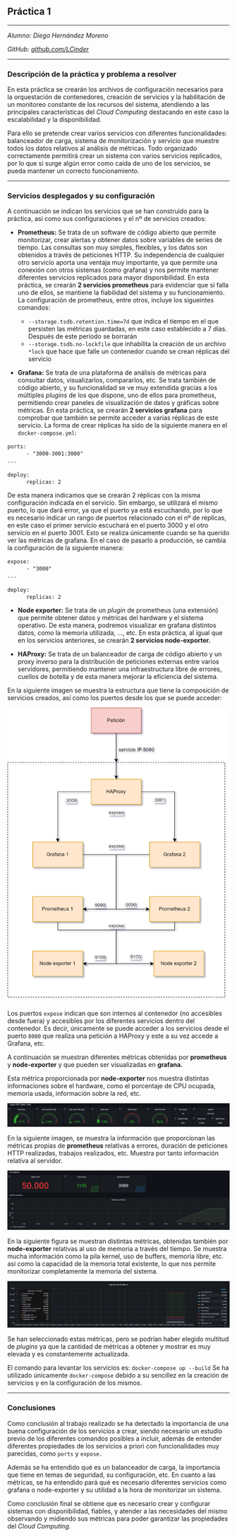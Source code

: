 

## Práctica 1

---

_Alumno: Diego Hernández Moreno_

_GitHub: [github.com/LCinder](https://github.com/LCinder)_

---

### Descripción de la práctica y problema a resolver

En esta práctica se crearán los archivos de configuración necesarios para 
la orquestación de contenedores, creación de servicios y la habilitación de
un monitoreo constante de los recursos del sistema, atendiendo a las principales
características del _Cloud Computing_ destacando en este caso la escalabilidad
y la disponibilidad.

Para ello se pretende crear varios servicios con diferentes funcionalidades: balanceador
de carga, sistema de monitorización y servicio que muestre todos los datos relativos
al análisis de métricas. Todo organizado correctamente permitirá crear un sistema con varios 
servicios replicados, por lo que si surge algún error como caída de uno de los servicios, 
se pueda mantener un correcto funcionamiento.



---

### Servicios desplegados y su configuración

A continuación se indican los servicios que se han construido para la práctica, así
como sus configuraciones y el nº de servicios creados:
- **Prometheus:** Se trata de un software de código abierto que permite monitorizar,
crear alertas y obtener datos sobre variables de series de tiempo. Las consultas son muy simples, 
flexibles, y los datos son obtenidos a través de peticiones HTTP. Su independencia de cualquier
otro servicio aporta una ventaja muy importante, ya que permite una conexión con otros sistemas
  (como grafana) y nos permite mantener diferentes servicios replicados para mayor disponibilidad.
En esta práctica, se crearán **2 servicios prometheus** para evidenciar que si falla uno de ellos,
se mantiene la fiabilidad del sistema y su funcionamiento.
La configuración de prometheus, entre otros, incluye los sigueintes comandos:
  - `--storage.tsdb.retention.time=7d` que indica el tiempo en el que persisten las métricas
guardadas, en este caso establecido a 7 días. Después de este período se borrarán
  - `--storage.tsdb.no-lockfile` que inhabilita la creación de un archivo `*lock` que hace que falle
  un contenedor cuando se crean réplicas del servicio

- **Grafana:**  Se trata de una plataforma de análisis de métricas para consultar datos,
visualizarlos, compararlos, etc. Se trata también de código abierto, y su funcionalidad
 se ve muy extendida gracias a los múltiples _plugins_ de los que dispone, uno de ellos para 
prometheus, permitiendo crear paneles de visualización de datos y gráficas sobre métricas.
En esta práctica, se crearán **2 servicios grafana** para comprobar que también se permite
 acceder a varias réplicas de este servicio.
La forma de crear réplicas ha sido de la siguiente manera en el `docker-compose.yml`:
```
ports:
      - "3000-3001:3000"
...

deploy:
      replicas: 2
 ```

De esta manera indicamos que se crearán 2 réplicas con la misma configuración indicada en el servicio. 
Sin embargo, se utilizará el mismo puerto, lo que dará error, ya que el puerto ya está escuchando,
por lo que es necesario indicar un rango de puertos relacionado con el nº de réplicas, en este caso el primer
servicio escuchará en el puerto 3000 y el otro servicio en el puerto 3001. Esto se realiza únicamente
cuando se ha querido ver las métricas de grafana. En el caso de pasarlo a producción, se cambia la configuración
de la siguiente manera:
```
expose:
      - "3000"
...

deploy:
      replicas: 2
```

- **Node exporter:** Se trata de un _plugin_ de prometheus (una extensión) que permite obtener 
 datos y métricas del hardware y el sistema operativo. De esta manera, podremos visualizar en 
grafana distintos datos, como la memoria utilizada, ..., etc.
En esta práctica, al igual que en los servicios anteriores, se crearán **2 servicios node-exporter.**

- **HAProxy:** Se trata de un balanceador de carga de código abierto y un proxy inverso para
la distribución de peticiones externas entre varios servidores, permitiendo mantener una infraestructura
libre de errores, cuellos de botella y de esta manera mejorar la eficiencia del sistema.


En la siguiente imagen se muestra la estructura que tiene la composición de servicios creados, 
así como los puertos desde los que se puede acceder:


![diagrama](img/practica1.png)

Los puertos `expose` indican que son internos al contenedor (no accesibles desde fuera) y accesibles
por los diferentes servicios dentro del contenedor. Es decir, únicamente se puede acceder a los servicios desde el puerto
`8080` que realiza una petición a HAProxy y este a su vez accede a Grafana, etc. 


A continuación se muestran diferentes métricas obtenidas por **prometheus** y **node-exporter**
y que pueden ser visualizadas en **grafana.**


Esta métrica proporcionada por **node-exporter** nos muestra distintas informaciones sobre
el hardware, como el porcentaje de CPU ocupada, memoria usada, información sobre la red, etc.



![grafana](img/grafana.PNG)



En la siguiente imagen, se muestra la información que proporcionan las métricas propias de **prometheus**
relativas a errores, duración de peticiones HTTP realizadas, trabajos realizados, etc. Muestra
por tanto información relativa al servidor.

![grafana_2](img/grafana_2.PNG)


En la siguiente figura se muestran distintas métricas, obtenidas también por **node-exporter**
relativas al uso de memoria a través del tiempo. Se muestra mucha información como la pila kernel, uso de buffers,
memoria libre, etc. así como la capacidad de la memoria total existente, lo que nos permite monitorizar
completamente la memoria del sistema.

![grafana_3](img/grafana_3.PNG)



Se han seleccionado estas métricas, pero se podrían haber elegido multitud de _plugins_ ya que
la cantidad de métricas a obtener y mostrar es muy elevada y es constantemente actualizada.


El comando para levantar los servicios es: `docker-compose up --build`
Se ha utilizado únicamente `docker-compose` debido a su sencillez en la creación de servicios
y en la configuración de los mismos.


---

### Conclusiones

Como conclusión al trabajo realizado se ha detectado la importancia de una buena configuración
de los servicios a crear, siendo necesario un estudio previo de los diferentes comandos posibles a incluir,
además de entender diferentes propiedades de los servicios a priori con funcionalidades muy parecidas, como `ports`
y `expose.` 

Además se ha entendido qué es un balanceador de carga, la importancia que tiene en temas de seguridad,
 su configuración, etc. En cuanto a las métricas, se ha entendido pará qué es necesario diferentes servicios como
grafana o node-exporter y su utilidad a la hora de monitorizar un sistema.

Como conclusión final se obtiene que es necesario crear y configurar sistemas con disponibilidad,
fiables, y atender a las necesidades del mismo observando y midiendo sus métricas para poder garantizar
las propiedades del _Cloud Computing._